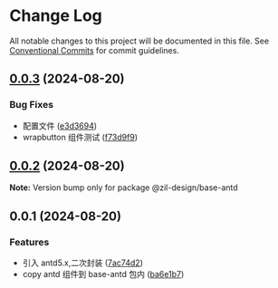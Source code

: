 # Change Log

All notable changes to this project will be documented in this file.
See [Conventional Commits](https://conventionalcommits.org) for commit guidelines.

## [0.0.3](https://github.com/hzl-stack/Zil-Design/compare/@zil-design/base-antd@0.0.2...@zil-design/base-antd@0.0.3) (2024-08-20)

### Bug Fixes

- 配置文件 ([e3d3694](https://github.com/hzl-stack/Zil-Design/commit/e3d3694777983b2fd0b82db0c6cca395c21a7b53))
- wrapbutton 组件测试 ([f73d9f9](https://github.com/hzl-stack/Zil-Design/commit/f73d9f95d26c4a6b9469a54319a29f59d89e40f4))

## [0.0.2](https://github.com/hzl-stack/Zil-Design/compare/@zil-design/base-antd@0.0.1...@zil-design/base-antd@0.0.2) (2024-08-20)

**Note:** Version bump only for package @zil-design/base-antd

## 0.0.1 (2024-08-20)

### Features

- 引入 antd5.x,二次封装 ([7ac74d2](https://github.com/hzl-stack/Zil-Design/commit/7ac74d27ba55b0d03d5789b30f7632a938d5c390))
- copy antd 组件到 base-antd 包内 ([ba6e1b7](https://github.com/hzl-stack/Zil-Design/commit/ba6e1b7a6a6fe2f0a072b4e46480ff75433abccb))

